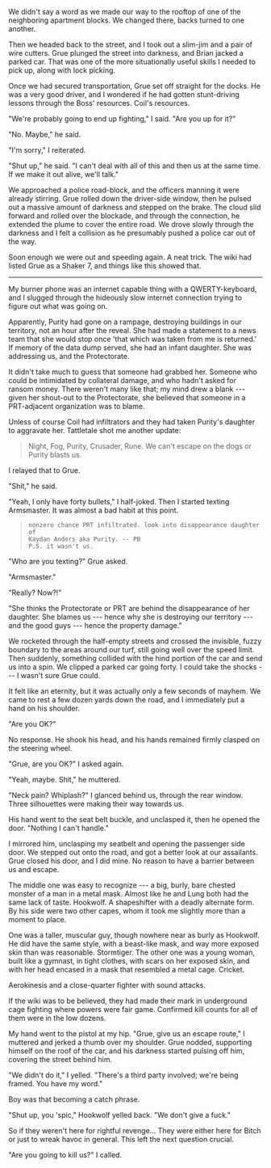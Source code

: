 We didn't say a word as we made our way to the rooftop of one of the neighboring apartment blocks.
We changed there, backs turned to one another.

Then we headed back to the street, and I took out a slim-jim and a pair of wire cutters. Grue plunged
the street into darkness, and Brian jacked a parked car. That was one of the more situationally useful skills
I needed to pick up, along with lock picking.

Once we had secured transportation, Grue set off straight for the docks. He was a very good driver,
and I wondered if he had gotten stunt-driving lessons through the Boss' resources. Coil's resources.

"We're probably going to end up fighting," I said. "Are you up for it?"

"No. Maybe," he said.

"I'm sorry," I reiterated.

"Shut up," he said. "I can't deal with all of this and then us at the same time. If we 
make it out alive, we'll talk."

We approached a police road-block, and the officers manning it were already stirring.
Grue rolled down the driver-side window, then he pulsed out a massive amount of darkness
and stepped on the brake. The cloud slid forward and rolled over the blockade, and through
the connection, he extended the plume to cover the entire road. We drove slowly
through the darkness and I felt a collision as he presumably pushed a police car out of the way.

Soon enough we were out and speeding again. A neat trick. The wiki had listed Grue as a
Shaker 7, and things like this showed that.

----

My burner phone was an internet capable thing with a QWERTY-keyboard, and I slugged through the
hideously slow internet connection trying to figure out what was going on.

Apparently, Purity had gone on a rampage, destroying buildings in our territory, not an hour
after the reveal. She had made a statement to a news team that she would stop once 'that which
was taken from me is returned.' If memory of the data dump served, she had an infant daughter. She was
addressing us, and the Protectorate.

It didn't take much to guess that someone had grabbed her. Someone who could be intimidated by
collateral damage, and who hadn't asked for ransom money. There weren't many like that; my mind drew a blank
--- given her shout-out to the Protectorate, she believed that someone in a PRT-adjacent organization was to
blame.

Unless of course Coil had infiltrators and they had taken Purity's daughter to aggravate her.
Tattletale shot me another update:

> Night, Fog, Purity, Crusader, Rune. We can't escape on the dogs or Purity blasts us.

I relayed that to Grue.

"Shit," he said.

"Yeah, I only have forty bullets," I half-joked. Then I started texting Armsmaster. It was
almost a bad habit at this point.

> ~~~
> nonzero chance PRT infiltrated. look into disappearance daughter of
> Kaydan Anders aka Purity. -- PB
> P.S. it wasn't us.
> ~~~

"Who are you texting?" Grue asked.

"Armsmaster."

"Really? Now?!"

"She thinks the Protectorate or PRT are behind the disappearance of her daughter. She blames us ---
hence why she is destroying our territory --- and the good guys --- hence the property damage."

We rocketed through the half-empty streets and crossed the invisible, fuzzy boundary to the areas
around our turf, still going well over the speed limit. Then suddenly, something collided with the hind portion
of the car and send us into a spin. We clipped a parked car going forty. I could take the shocks --- I wasn't sure
Grue could.

It felt like an eternity, but it was actually only a few seconds of mayhem. We came to rest a few dozen yards down
the road, and I immediately put a hand on his shoulder.

"Are you OK?"

No response. He shook his head, and his hands remained firmly clasped on the steering wheel.

"Grue, are you OK?" I asked again.

"Yeah, maybe. Shit," he muttered.

"Neck pain? Whiplash?" I glanced behind us, through the rear window. Three silhouettes were making
their way towards us.

His hand went to the seat belt buckle, and unclasped it, then he opened the door. "Nothing I can't handle."

I mirrored him, unclasping my seatbelt and opening the passenger side door. We stepped
out onto the road, and got a better look at our assailants. Grue closed his door, and I did mine. No
reason to have a barrier between us and escape.

The middle one was easy to recognize --- a big, burly, bare chested monster of a man in a metal mask. Almost
like he and Lung both had the same lack of taste. Hookwolf. A shapeshifter with a deadly alternate form.
By his side were two other capes, whom it took me slightly more than a moment to place.

One was a taller, muscular guy, though nowhere near as burly as Hookwolf. He did have the same
style, with a beast-like mask, and way more exposed skin than was reasonable. Stormtiger. The other
one was a young woman, built like a gymnast, in tight clothes, with scars on her exposed skin, and with her
head encased in a mask that resembled a metal cage. Cricket.

Aerokinesis and a close-quarter fighter with sound attacks.

If the wiki was to be believed, they had made their mark in underground cage fighting where powers were fair
game. Confirmed kill counts for all of them were in the low dozens.

My hand went to the pistol at my hip. "Grue, give us an escape route," I muttered and jerked a thumb
over my shoulder. Grue nodded, supporting himself on the roof of the car, and his darkness started pulsing
off him, covering the street behind him.

"We didn't do it," I yelled. "There's a third party involved; we're being framed. You have my word."

Boy was that becoming a catch phrase.

"Shut up, you 'spic," Hookwolf yelled back. "We don't give a fuck."

So if they weren't here for rightful revenge... They were either here for Bitch or just to wreak havoc in
general. This left the next question crucial.

"Are you going to kill us?" I called.
